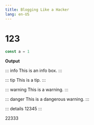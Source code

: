 ```yaml
---
title: Blogging Like a Hacker
lang: en-US
---
```


# 123 #

```ts
const a = 1

```

**Output**

::: info
This is an info box.
:::

::: tip
This is a tip.
:::

::: warning
This is a warning.
:::

::: danger
This is a dangerous warning.
:::

::: details
12345
:::

22333